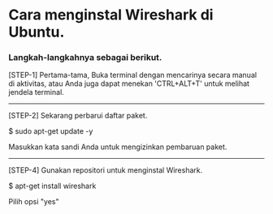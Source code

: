 # Cara menginstal Wireshark di Ubuntu.
### Langkah-langkahnya sebagai berikut.

<p>[STEP-1] Pertama-tama, Buka terminal dengan mencarinya secara manual di aktivitas, atau Anda juga dapat menekan 'CTRL+ALT+T' untuk melihat jendela terminal.</p><hr>
<p>[STEP-2] Sekarang perbarui daftar paket.</p>
<p>$ sudo apt-get update -y</p>
<p>Masukkan kata sandi Anda untuk mengizinkan pembaruan paket.</p><hr>
<p>[STEP-4] Gunakan repositori untuk menginstal Wireshark.</p>
<p>$ apt-get install wireshark</p>
<p>Pilih opsi "yes"</p>
